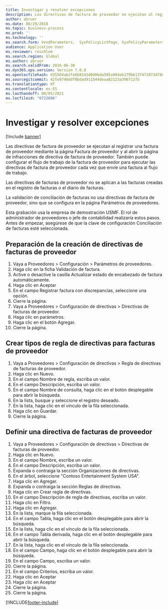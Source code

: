 ```yaml
---
title: Investigar y resolver excepciones
description: Las directivas de factura de proveedor se ejecutan al registrar una factura de proveedor mediante la página Factura de proveedor y al abrir la página de infracciones de directiva de factura de proveedor.
author: abruer
ms.date: 08/29/2018
ms.topic: business-process
ms.prod: ''
ms.technology: ''
ms.search.form: VendParameters,  SysPolicyListPage, SysPolicyParameters, SysPolicySourceDocumentRuleType, SysPolicy, SysPolicySourceDocumentRule, SysQueryForm, SysQueryTableLookUp, SysQueryPrefixLookUp, SysQueryFieldLookUp
audience: Application User
ms.reviewer: roschlom
ms.search.region: Global
ms.author: abruer
ms.search.validFrom: 2016-06-30
ms.dyn365.ops.version: Version 7.0.0
ms.openlocfilehash: d35504ab2fe6b8143d040bda505a904ab179b6137472073d788515f392faaef9
ms.sourcegitcommit: 42fe9790ddf0bdad911544deaa82123a396712fb
ms.translationtype: HT
ms.contentlocale: es-ES
ms.lasthandoff: 08/05/2021
ms.locfileid: "6722896"
---
```

# <a name="research-or-resolve-exceptions"></a>Investigar y resolver excepciones

[!include [banner](../../includes/banner.md)]

Las directivas de factura de proveedor se ejecutan al registrar una factura de proveedor mediante la página Factura de proveedor y al abrir la página de infracciones de directiva de factura de proveedor. También puede configurar el flujo de trabajo de la factura de proveedor para ejecutar las directivas de factura de proveedor cada vez que envíe una factura al flujo de trabajo. 

Las directivas de facturas de proveedor no se aplican a las facturas creadas en el registro de facturas o el diario de facturas. 

La validación de conciliación de facturas no usa directivas de factura de proveedor, sino que se configura en la página Parámetros de proveedores.

Esta grabación usa la empresa de demostración USMF. El rol de administrador de proveedores o jefe de contabilidad realizaría estos pasos. Antes de empezar, asegúrese de que la clave de configuración Conciliación de facturas esté seleccionada.


## <a name="prepare-to-create-vendor-invoice-policies"></a>Preparación de la creación de directivas de facturas de proveedor
1. Vaya a Proveedores > Configuración > Parámetros de proveedores.
2. Haga clic en la ficha Validación de factura.
3. Active o desactive la casilla Actualizar estado de encabezado de factura automáticamente.
4. Haga clic en Aceptar
5. En el campo Registrar factura con discrepancias, seleccione una opción.
6. Cierre la página.
7. Vaya a Proveedores > Configuración de directivas > Directivas de facturas de proveedor.
8. Haga clic en parámetros.
9. Haga clic en el botón Agregar.
10. Cierre la página.

## <a name="create-policy-rule-types-for-vendor-invoices"></a>Crear tipos de regla de directivas para facturas de proveedor
1. Vaya a Proveedores > Configuración de directivas > Regla de directivas de facturas de proveedor.
2. Haga clic en Nuevo.
3. En el campo Nombre de regla, escriba un valor.
4. En el campo Descripción, escriba un valor.
5. En el campo Nombre de consulta, haga clic en el botón desplegable para abrir la búsqueda.
6. En la lista, busque y seleccione el registro deseado.
7. En la lista, haga clic en el vínculo de la fila seleccionada.
8. Haga clic en Guardar.
9. Cierre la página.

## <a name="define-a-vendor-invoice-policy"></a>Definir una directiva de facturas de proveedor
1. Vaya a Proveedores > Configuración de directivas > Directivas de facturas de proveedor.
2. Haga clic en Nuevo.
3. En el campo Nombre, escriba un valor.
4. En el campo Descripción, escriba un valor.
5. Expanda o contraiga la sección Organizaciones de directivas.
6. En el árbol, seleccione "Contoso Entertainment System USA".
7. Haga clic en Agregar.
8. Expanda o contraiga la sección Reglas de directivas.
9. Haga clic en Crear regla de directivas.
10. En el campo Descripción de regla de directivas, escriba un valor.
11. Haga clic en Filtro.
12. Haga clic en Agregar.
13. En la lista, marque la fila seleccionada.
14. En el campo Tabla, haga clic en el botón desplegable para abrir la búsqueda.
15. En la lista, haga clic en el vínculo de la fila seleccionada.
16. En el campo Tabla derivada, haga clic en el botón desplegable para abrir la búsqueda.
17. En la lista, haga clic en el vínculo de la fila seleccionada.
18. En el campo Campo, haga clic en el botón desplegable para abrir la búsqueda.
19. En el campo Campo, escriba un valor.
20. Cierre la página.
21. En el campo Criterios, escriba un valor.
22. Haga clic en Aceptar
23. Haga clic en Aceptar
24. Cierre la página.
25. Cierre la página.



[!INCLUDE[footer-include](../../../includes/footer-banner.md)]